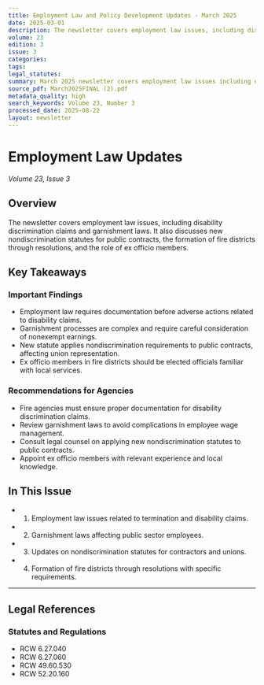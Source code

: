 ```yaml
---
title: Employment Law and Policy Development Updates - March 2025
date: 2025-03-01
description: The newsletter covers employment law issues, including disability discrimination claims and garnishment laws. It also discusses new nondiscrimination statutes for public contracts, the formation of fire districts through resolutions, and the role of ex officio members.
volume: 23
edition: 3
issue: 3
categories: 
tags: 
legal_statutes: 
summary: March 2025 newsletter covers employment law issues including disability discrimination claims and documentation requirements, examines garnishment laws affecting public sector employees under RCW 6.27.040 and RCW 6.27.060, discusses new nondiscrimination statutes for public contracts under RCW 49.60.530 affecting union representation, and provides guidance on fire district formation through resolutions and ex officio member appointment under RCW 52.20.160.
source_pdf: March2025FINAL (2).pdf
metadata_quality: high
search_keywords: Volume 23, Number 3
processed_date: 2025-08-22
layout: newsletter
---
```



# Employment Law Updates

*Volume 23, Issue 3*

## Overview

The newsletter covers employment law issues, including disability discrimination claims and garnishment laws. It also discusses new nondiscrimination statutes for public contracts, the formation of fire districts through resolutions, and the role of ex officio members.

## Key Takeaways

### Important Findings

- Employment law requires documentation before adverse actions related to disability claims.
- Garnishment processes are complex and require careful consideration of nonexempt earnings.
- New statute applies nondiscrimination requirements to public contracts, affecting union representation.
- Ex officio members in fire districts should be elected officials familiar with local services.

### Recommendations for Agencies

- Fire agencies must ensure proper documentation for disability discrimination claims.
- Review garnishment laws to avoid complications in employee wage management.
- Consult legal counsel on applying new nondiscrimination statutes to public contracts.
- Appoint ex officio members with relevant experience and local knowledge.

## In This Issue

- 1. Employment law issues related to termination and disability claims.
- 2. Garnishment laws affecting public sector employees.
- 3. Updates on nondiscrimination statutes for contractors and unions.
- 4. Formation of fire districts through resolutions with specific requirements.

---

## Legal References

### Statutes and Regulations

- RCW 6.27.040
- RCW 6.27.060
- RCW 49.60.530
- RCW 52.20.160

